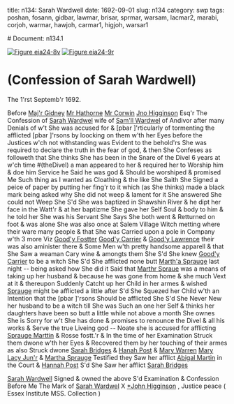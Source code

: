 title: n134: Sarah Wardwell
date: 1692-09-01
slug: n134
category: swp
tags: poshan, fosann, gidbar, lawmar, brisar, sprmar, warsam, lacmar2, marabi, corjoh, warmar, hawjoh, carmar1, higjoh, warsar1


<div markdown class="doc" id="n134.1"># Document: n134.1

[![Figure eia24-8v](archives/essex/eia/gifs/eia24-8v.gif)](archives/essex/eia/large/eia24-8v.jpg)
[![Figure eia24-9r](archives/essex/eia/gifs/eia24-9r.gif)](archives/essex/eia/large/eia24-9r.jpg)

# (Confession of Sarah Wardwell) 

The 1'rst Septemb'r 1692. 

Before [Maj'r Gidney](/tag/gidbar.html) [Mr Hathorne](/tag/hawjoh.html) [Mr Corwin](/tag/corjoh.html) [Jno Higginson](/tag/higjoh.html) Esq'r The Confession of [Sarah Wardwel](/tag/warsar1.html) wife of [Sam'll Wardwel](/tag/warsam.html) of Andivor after many Denials of w't She was accused for & [pbar ]'rticularly of tormenting the afflicted [pbar ]'rsons by loocking on them w'th her Eyes before the Justices w'ch not withstanding was Evident to the behold'rs She was required to declare the truth in the fear of god, & then She Confeses as followeth that She thinks She has been in the Snare of the Divel 6 years at w'ch time #(theDivel) a man appeared to her & required her to Worship him & doe him Service he Said he was god & Should be worshiped & promised Me Such thing as I wanted as Cloathing & the like She Saith She Signed a peice of paper by putting her fing'r to it which (as She thinks) made a black mark being asked why She did not weep & lament for it She answered She could not Weep She S'd She was baptized in Shawshin River & he dipt her face in the Watt'r & at her baptizme She gave her Self Soul & body to him & he told her She was his Servant She Says She both went & Retturned on foot & was alone She was also once at Salem Village Witch metting where their ware many people & that She was Carried upon a pole in Company w'th 3 more Viz [Good'y Fostter](/tag/fosann.html) [Good'y Carrier](/tag/carmar1.html) & [Good'y Lawrence](/tag/lawmar.html) their was also aminister there & Some Men w'th pretty handsome apparell & that She Saw a weaman Cary wine & amongts them She S'd She knew [Good'y Carrier](/tag/carmar1.html) to be a witch She S'd She afflicted none butt [Marth'a Sprauge](/tag/sprmar.html) last night -- being asked how She did it Said that [Marthr Spraue](/tag/sprmar.html) was a means of taking up her husband & because he was gone from home & she much Vext at it & thereupon Suddenly Catcht up her Child in her armes & wished [Sprauge](/tag/sprmar.html) might  be afflicted a little after S'd She Squezed her Child w'th an Intention that the [pbar ]'rsons Should be afflicted She S'd She Never New her husband to be a witch till She was Such an one her Self & thinks her daughters have been so butt a little while not above a month She ownes She is Sorry for w't She has done & promises to renounce the Divel & all his works & Serve the true Liveing god -- Noate she is accused for afflicting [Sprauge Marttin](/tag/sprmar.html) & Rosse fostt.'r & In the time of her Examination Struck them dwone w'th her Eyes & Recovered them by her touching of their armes as also Struck dwone [Sarah Bridges](/tag/brisar.html) & [Hanah Post](/tag/poshan.html) & [Mary Warren](/tag/warmar.html) [Mary Lacy Jun'r](/tag/lacmar2.html) & [Martha Sprauge](/tag/sprmar.html) Testified they Saw her afflict [Abigal Martin](/tag/marabi.html) in the Court & [Hannah Post](/tag/poshan.html) S'd She Saw her afflict [Sarah Bridges](/tag/brisar.html)

[Sarah Wardwell](/tag/warsar1.html) Signed & owned the above S'd Examination & Confession Before Me
The Mark  of [Sarah Wardwel](/tag/warsar1.html) X [*John Higginson](/tag/higjoh.html) , Justice peace ( Essex Institute MSS. Collection )</div>